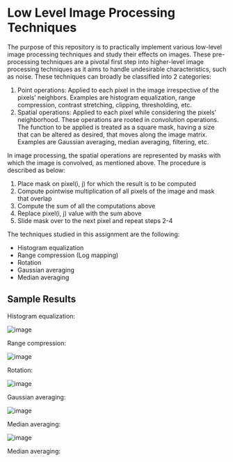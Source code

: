 <h1>Low Level Image Processing Techniques</h2>

The purpose of this repository is to practically implement various low-level image processing techniques and study their effects on images. These pre-processing techniques are a pivotal first step into higher-level image processing techniques as it aims to handle undesirable characteristics, such as noise. These techniques can broadly be classified into 2 categories:

<ol>
  <li> Point operations: Applied to each pixel in the image irrespective of the pixels’ neighbors. Examples are histogram equalization, range compression, contrast stretching, clipping, thresholding, etc.
  <li> Spatial operations: Applied to each pixel while considering the pixels’ neighborhood. These operations are rooted in convolution operations. The function to be applied is treated as a square mask, having a size that can be altered as desired, that moves along the image matrix. Examples are Gaussian averaging, median averaging, filtering, etc.
</ol>

In image processing, the spatial operations are represented by masks with which the image is convolved, as mentioned above. The procedure is described as below:

<ol>
  <li> Place mask on pixel(i, j) for which the result is to be computed
  <li> Compute pointwise multiplication of all pixels of the image and mask that overlap
  <li> Compute the sum of all the computations above
  <li> Replace pixel(i, j) value with the sum above
  <li> Slide mask over to the next pixel and repeat steps 2-4
</ol>

The techniques studied in this assignment are the following:

<ul>
  <li> Histogram equalization
  <li> Range compression (Log mapping)
  <li> Rotation
  <li> Gaussian averaging
  <li> Median averaging
</ul>

<h2>Sample Results</h2>

Histogram equalization:

![image](https://user-images.githubusercontent.com/67223688/184458124-e14db406-ddb7-4c7d-afa3-ceb120f79c94.jpeg)

Range compression:

![image](https://user-images.githubusercontent.com/67223688/184458171-abfab282-f6b7-44eb-82c9-1dc2b645442b.png)

Rotation:

![image](https://user-images.githubusercontent.com/67223688/184458186-d4891302-306f-49dd-8e3f-378d8a134df7.png)

Gaussian averaging:

![image](https://user-images.githubusercontent.com/67223688/184458196-3a219e07-800e-4875-a4a5-3a01e1693e2f.png)

Median averaging:

![image](https://user-images.githubusercontent.com/67223688/184458211-1022f949-4971-41e1-9f4f-8f55e904d2b5.png)

Median averaging:

